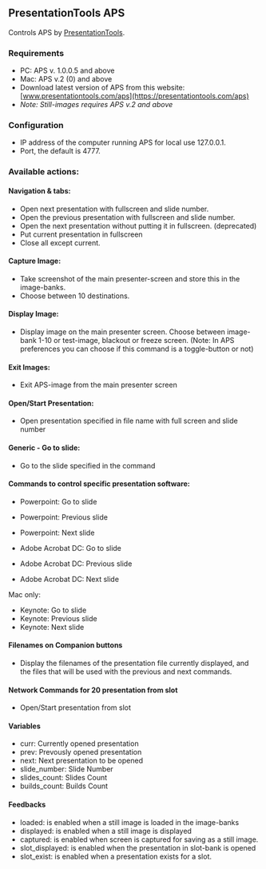 ## PresentationTools APS

Controls APS by [PresentationTools](https://presentationtools.com/).

### Requirements

- PC: APS v. 1.0.0.5 and above
- Mac: APS v.2 (0) and above
- Download latest version of APS from this website: [www.presentationtools.com/aps](https://presentationtools.com/aps)
- _Note: Still-images requires APS v.2 and above_

### Configuration

- IP address of the computer running APS for local use 127.0.0.1.
- Port, the default is 4777.

### Available actions:

#### Navigation & tabs:

- Open next presentation with fullscreen and slide number.
- Open the previous presentation with fullscreen and slide number.
- Open the next presentation without putting it in fullscreen. (deprecated)
- Put current presentation in fullscreen
- Close all except current.

#### Capture Image:

- Take screenshot of the main presenter-screen and store this in the image-banks.
- Choose between 10 destinations.

#### Display Image:

- Display image on the main presenter screen. Choose between image-bank 1-10 or test-image, blackout or freeze screen. (Note: In APS preferences you can choose if this command is a toggle-button or not)

#### Exit Images:

- Exit APS-image from the main presenter screen

#### Open/Start Presentation:

- Open presentation specified in file name with full screen and slide number

#### Generic - Go to slide:

- Go to the slide specified in the command

#### Commands to control specific presentation software:

- Powerpoint: Go to slide
- Powerpoint: Previous slide
- Powerpoint: Next slide

- Adobe Acrobat DC: Go to slide
- Adobe Acrobat DC: Previous slide
- Adobe Acrobat DC: Next slide

Mac only:

- Keynote: Go to slide
- Keynote: Previous slide
- Keynote: Next slide

#### Filenames on Companion buttons

- Display the filenames of the presentation file currently displayed, and the files that will be used with the previous and next commands.

#### Network Commands for 20 presentation from slot

- Open/Start presentation from slot

#### Variables

- curr: Currently opened presentation
- prev: Prevously opened presentation
- next: Next presentation to be opened
- slide_number: Slide Number
- slides_count: Slides Count
- builds_count: Builds Count

#### Feedbacks

- loaded: is enabled when a still image is loaded in the image-banks
- displayed: is enabled when a still image is displayed
- captured: is enabled when screen is captured for saving as a still image.
- slot_displayed: is enabled when the presentation in slot-bank is opened
- slot_exist: is enabled when a presentation exists for a slot.
